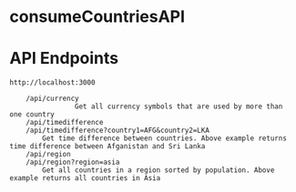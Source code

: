 # consumeCountriesAPI

# API Endpoints

	http://localhost:3000
		
		/api/currency
                    Get all currency symbols that are used by more than one country
		/api/timedifference
		/api/timedifference?country1=AFG&country2=LKA
			Get time difference between countries. Above example returns time difference between Afganistan and Sri Lanka
		/api/region
		/api/region?region=asia
			Get all countries in a region sorted by population. Above example returns all countries in Asia
			
